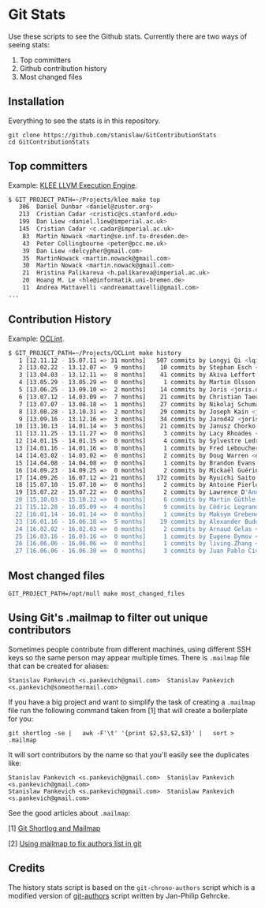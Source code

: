 # Git Stats

Use these scripts to see the Github stats. Currently there are two ways of seeing stats:

1. Top committers
2. Github contribution history 
3. Most changed files

## Installation

Everything to see the stats is in this repository.

```
git clone https://github.com/stanislaw/GitContributionStats
cd GitContributionStats
```

## Top committers

Example: [KLEE LLVM Execution Engine](http://klee.github.io/).

```bash
$ GIT_PROJECT_PATH=~/Projects/klee make top
   306  Daniel Dunbar <daniel@zuster.org>
   213  Cristian Cadar <cristic@cs.stanford.edu>
   199  Dan Liew <daniel.liew@imperial.ac.uk>
   145  Cristian Cadar <c.cadar@imperial.ac.uk>
    83  Martin Nowack <martin@se.inf.tu-dresden.de>
    43  Peter Collingbourne <peter@pcc.me.uk>
    39  Dan Liew <delcypher@gmail.com>
    35  MartinNowack <martin.nowack@gmail.com>
    30  Martin Nowack <martin.nowack@gmail.com>
    21  Hristina Palikareva <h.palikareva@imperial.ac.uk>
    20  Hoang M. Le <hle@informatik.uni-bremen.de>
    11  Andrea Mattavelli <andreamattavelli@gmail.com>
...
```

## Contribution History

Example: [OCLint](http://oclint.org/).

```bash
$ GIT_PROJECT_PATH=~/Projects/OCLint make history
   1 [12.11.12 - 15.07.11 => 31 months]   507 commits by Longyi Qi <lqi+git@longyiqi.com>
   2 [13.02.22 - 13.12.07 =>  9 months]    10 commits by Stephan Esch <stephan@esch.cc>
   3 [13.04.03 - 13.12.11 =>  8 months]    41 commits by Akiva Leffert <akiva@etsy.com>
   4 [13.05.29 - 13.05.29 =>  0 months]     1 commits by Martin Olsson <martin@minimum.se>
   5 [13.06.25 - 13.09.10 =>  2 months]    14 commits by Joris <joris.dauphin+git@gmail.com>
   6 [13.07.12 - 14.03.09 =>  7 months]    21 commits by Christian Taedcke <hacking@taedcke.com>
   7 [13.07.07 - 13.08.18 =>  1 months]    27 commits by Nikolaj Schumacher <git@nschum.de>
   8 [13.08.28 - 13.10.31 =>  2 months]    29 commits by Joseph Kain <joekain@gmail.com>
   9 [13.09.16 - 13.12.16 =>  3 months]    34 commits by Jarod42 <joris.dauphin@gmail.com>
  10 [13.10.13 - 14.01.14 =>  3 months]    21 commits by Janusz Chorko <jchorko@gmail.com>
  11 [13.11.25 - 13.11.27 =>  0 months]     3 commits by Lacy Rhoades <lrhoades@etsy.com>
  12 [14.01.15 - 14.01.15 =>  0 months]     4 commits by Sylvestre Ledru <sylvestre@debian.org>
  13 [14.01.16 - 14.01.16 =>  0 months]     1 commits by Fred Leboucher <fleboucher@dxo.com>
  14 [14.03.02 - 14.03.02 =>  0 months]     2 commits by Doug Warren <doug.warren@gmail.com>
  15 [14.04.08 - 14.04.08 =>  0 months]     1 commits by Brandon Evans <brandon@brandonevans.ca>
  16 [14.09.23 - 14.09.25 =>  0 months]     2 commits by Mickaël Guérin <kael@crocobox.org>
  17 [14.09.26 - 16.07.12 => 21 months]   172 commits by Ryuichi Saito <ryuichi@ryuichisaito.com>
  18 [15.07.10 - 15.07.10 =>  0 months]     2 commits by Antoine Pierlot-Garcin <antoine.pierlot-garcin@scle.fr>
  19 [15.07.22 - 15.07.22 =>  0 months]     2 commits by Lawrence D'Anna <larry@elder-gods.org>
  20 [15.10.03 - 15.10.22 =>  0 months]     6 commits by Martin Güthle <martin.guethle@bachmann-technology.com>
  21 [15.12.28 - 16.05.09 =>  4 months]     9 commits by Cédric Legrand <lefta@reload-linux.ch>
  22 [16.01.14 - 16.01.14 =>  0 months]     1 commits by Maksym Grebenets <maksym.grebenets@cba.com.au>
  23 [16.01.16 - 16.06.18 =>  5 months]    19 commits by Alexander Buddenbrock <a.buddenbrock@ish.de>
  24 [16.02.02 - 16.02.03 =>  0 months]     2 commits by Arnaud Gelas <arnaudgelas@gmail.com>
  25 [16.03.16 - 16.03.16 =>  0 months]     1 commits by Eugene Dymov <dymv@yandex-team.ru>
  26 [16.06.06 - 16.06.06 =>  0 months]     1 commits by living.Zhang <LivingcentZhang@gmail.com>
  27 [16.06.06 - 16.06.30 =>  0 months]     3 commits by Juan Pablo Civile <jpcivile@monits.com>
```

## Most changed files

```
GIT_PROJECT_PATH=/opt/mull make most_changed_files 
```

## Using Git's .mailmap to filter out unique contributors

Sometimes people contribute from different machines, using different SSH keys so the same person may appear multiple times. There is `.mailmap` file that can be created for aliases:

```
Stanislav Pankevich <s.pankevich@gmail.com>  Stanislav Pankevich <s.pankevich@someothermail.com> 
```

If you have a big project and want to simplify the task of creating a `.mailmap` file run the following command taken from [1] that will create a boilerplate for you:

```
git shortlog -se |   awk -F'\t' '{print $2,$3,$2,$3}' |   sort > .mailmap
```

It will sort contributors by the name so that you'll easily see the duplicates like:

```
Stanislav Pankevich <s.pankevich@gmail.com>  Stanislav Pankevich <s.pankevich@gmail.com> 
Stanislaw Pankevich <s.pankevich@gmail.com>  Stanislaw Pankevich <s.pankevich@gmail.com> 
```

See the good articles about `.mailmap`:

[1] [Git Shortlog and Mailmap](https://shane.io/2011/10/07/git-shortlog-and-mailmap.html)

[2] [Using mailmap to fix authors list in git](https://stacktoheap.com/blog/2013/01/06/using-mailmap-to-fix-authors-list-in-git/)

## Credits

The history stats script is based on the `git-chrono-authors` script which is a modified version of [git-authors](https://github.com/jgehrcke/git-authors/) script written by Jan-Philip Gehrcke.

